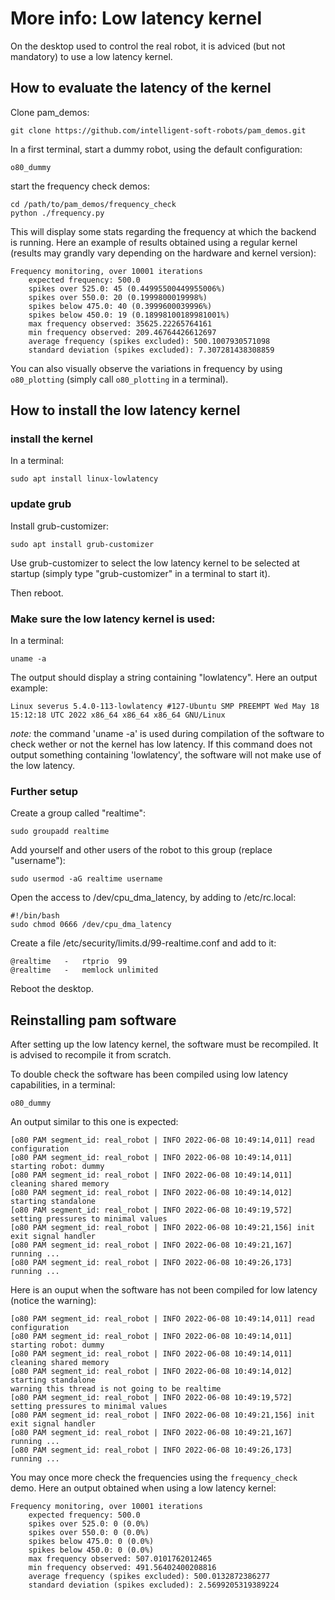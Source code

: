 # More info: Low latency kernel

On the desktop used to control the real robot, it is adviced (but not mandatory) to use a low latency kernel.

## How to evaluate the latency of the kernel

Clone pam_demos:

```
git clone https://github.com/intelligent-soft-robots/pam_demos.git
```

In a first terminal, start a dummy robot, using the default configuration:

```
o80_dummy
```

start the frequency check demos:

```
cd /path/to/pam_demos/frequency_check
python ./frequency.py
```

This will display some stats regarding the frequency at which the backend
is running. Here an example of results obtained using a regular kernel
(results may grandly vary depending on the hardware and kernel version):

```
Frequency monitoring, over 10001 iterations
	expected frequency: 500.0
	spikes over 525.0: 45 (0.44995500449955006%)
	spikes over 550.0: 20 (0.1999800019998%)
	spikes below 475.0: 40 (0.3999600039996%)
	spikes below 450.0: 19 (0.18998100189981001%)
	max frequency observed: 35625.22265764161
	min frequency observed: 209.46764426612697
	average frequency (spikes excluded): 500.1007930571098
	standard deviation (spikes excluded): 7.307281438308859
```

You can also visually observe the variations in frequency by using ```o80_plotting```
(simply call ```o80_plotting``` in a terminal).


## How to install the low latency kernel

### install the kernel

In a terminal:

```
sudo apt install linux-lowlatency
```


### update grub

Install grub-customizer:

```
sudo apt install grub-customizer
```

Use grub-customizer to select the low latency kernel to
be selected at startup (simply type "grub-customizer" in a terminal
to start it).

Then reboot.


### Make sure the low latency kernel is used:

In a terminal:

```
uname -a
```

The output should display a string containing "lowlatency".
Here an output example:

```
Linux severus 5.4.0-113-lowlatency #127-Ubuntu SMP PREEMPT Wed May 18 15:12:18 UTC 2022 x86_64 x86_64 x86_64 GNU/Linux
```

*note:* the command 'uname -a' is used during compilation of the software to check wether or not the kernel has low latency.
If this command does not output something containing 'lowlatency', the software will not make use of the low latency.

### Further setup

Create a group called "realtime":

```
sudo groupadd realtime
```

Add yourself and other users of the robot to this group 
(replace "username"):

```
sudo usermod -aG realtime username
```

Open the access to /dev/cpu_dma_latency, by adding to /etc/rc.local:

```
#!/bin/bash
sudo chmod 0666 /dev/cpu_dma_latency
```

Create a file /etc/security/limits.d/99-realtime.conf and add to it:

```
@realtime   -   rtprio  99
@realtime   -   memlock unlimited
```

Reboot the desktop.

## Reinstalling pam software

After setting up the low latency kernel, the software must be recompiled. It is advised to recompile it from scratch.

To double check the software has been compiled using low latency capabilities, in a terminal:

```
o80_dummy
```

An output similar to this one is expected:


```
[o80 PAM segment_id: real_robot | INFO 2022-06-08 10:49:14,011] read configuration
[o80 PAM segment_id: real_robot | INFO 2022-06-08 10:49:14,011] starting robot: dummy
[o80 PAM segment_id: real_robot | INFO 2022-06-08 10:49:14,011] cleaning shared memory
[o80 PAM segment_id: real_robot | INFO 2022-06-08 10:49:14,012] starting standalone
[o80 PAM segment_id: real_robot | INFO 2022-06-08 10:49:19,572] setting pressures to minimal values
[o80 PAM segment_id: real_robot | INFO 2022-06-08 10:49:21,156] init exit signal handler
[o80 PAM segment_id: real_robot | INFO 2022-06-08 10:49:21,167] running ...
[o80 PAM segment_id: real_robot | INFO 2022-06-08 10:49:26,173] running ...
```

Here is an ouput when the software has not been compiled for low latency
(notice the warning):

```
[o80 PAM segment_id: real_robot | INFO 2022-06-08 10:49:14,011] read configuration
[o80 PAM segment_id: real_robot | INFO 2022-06-08 10:49:14,011] starting robot: dummy
[o80 PAM segment_id: real_robot | INFO 2022-06-08 10:49:14,011] cleaning shared memory
[o80 PAM segment_id: real_robot | INFO 2022-06-08 10:49:14,012] starting standalone
warning this thread is not going to be realtime
[o80 PAM segment_id: real_robot | INFO 2022-06-08 10:49:19,572] setting pressures to minimal values
[o80 PAM segment_id: real_robot | INFO 2022-06-08 10:49:21,156] init exit signal handler
[o80 PAM segment_id: real_robot | INFO 2022-06-08 10:49:21,167] running ...
[o80 PAM segment_id: real_robot | INFO 2022-06-08 10:49:26,173] running ...
```

You may once more check the frequencies using the ```frequency_check``` demo. Here an output obtained
when using a low latency kernel:

```
Frequency monitoring, over 10001 iterations
	expected frequency: 500.0
	spikes over 525.0: 0 (0.0%)
	spikes over 550.0: 0 (0.0%)
	spikes below 475.0: 0 (0.0%)
	spikes below 450.0: 0 (0.0%)
	max frequency observed: 507.0101762012465
	min frequency observed: 491.56402400208816
	average frequency (spikes excluded): 500.0132872386277
	standard deviation (spikes excluded): 2.5699205319389224
```



